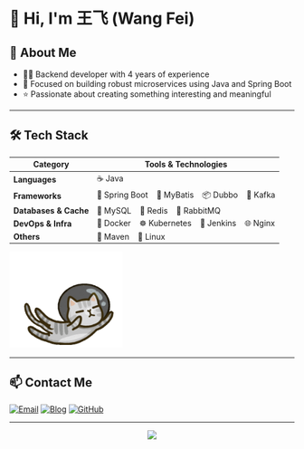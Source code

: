 # 👋 Hi, I'm 王飞 (Wang Fei)

## 🚀 About Me
- 👨‍💻 Backend developer with 4 years of experience
- 🧩 Focused on building robust microservices using Java and Spring Boot
- ⭐️ Passionate about creating something interesting and meaningful

---

## 🛠️ Tech Stack

| Category     | Tools & Technologies |
| ------------ | --------------------- |
| **Languages** | ☕️ Java |
| **Frameworks** | 🌱 Spring Boot &nbsp;&nbsp; 🐾 MyBatis &nbsp;&nbsp; 📦 Dubbo &nbsp;&nbsp; 📡 Kafka |
| **Databases & Cache** | 🐬 MySQL &nbsp;&nbsp; 🧠 Redis &nbsp;&nbsp; 🐇 RabbitMQ |
| **DevOps & Infra** | 🐳 Docker &nbsp;&nbsp; ☸️ Kubernetes &nbsp;&nbsp; 🔧 Jenkins &nbsp;&nbsp; 🌐 Nginx |
| **Others** | 🧪 Maven &nbsp;&nbsp; 🐧 Linux |


<img src="gif/4.gif" width="200" />

---

## 📫 Contact Me

[![Email](https://img.shields.io/badge/Email-wffeejaa%40google.com-blue?style=flat-square&logo=gmail)](mailto:wffeejaa@google.com)
[![Blog](https://img.shields.io/badge/Blog-feejaa.github.io-brightgreen?style=flat-square&logo=githubpages)](https://feejaa.github.io/)
[![GitHub](https://img.shields.io/badge/GitHub-feejaa-181717?style=flat-square&logo=github)](https://github.com/feejaa)

---

<!-- Footer is optional -->
<p align="center">
  <img src="https://capsule-render.vercel.app/api?type=waving&color=0:85C1E9,100:2980B9&height=100&section=footer"/>
</p>
